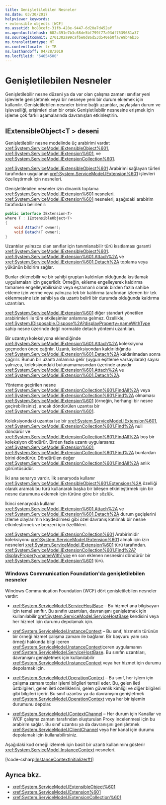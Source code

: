```yaml
---
title: Genişletilebilen Nesneler
ms.date: 03/30/2017
helpviewer_keywords:
- extensible objects [WCF]
ms.assetid: bc88cefc-31fb-428e-9447-6d20a7d452af
ms.openlocfilehash: 682c391e7b3c68de5bf799f77a93df7539681a37
ms.sourcegitcommit: 2701302a99cafbe0d86d53d540eb0fa7e9b46b36
ms.translationtype: MT
ms.contentlocale: tr-TR
ms.lasthandoff: 04/28/2019
ms.locfileid: "64654500"
---
```

# <a name="extensible-objects"></a>Genişletilebilen Nesneler

Genişletilebilir nesne düzeni ya da var olan çalışma zamanı sınıflar yeni işlevlerle genişletmek veya bir nesneye yeni bir durum eklemek için kullanılır. Genişletilebilen nesneler birine bağlı uzantılar, paylaşılan durum ve işlevselliği, erişimleri olan bir ortak Genişletilebilir nesnesine erişmek için işleme çok farklı aşamalarında davranışları etkinleştirin.

## <a name="the-iextensibleobjectt-pattern"></a>IExtensibleObject\<T > deseni

Genişletilebilir nesne modelinde üç arabirimi vardır: <xref:System.ServiceModel.IExtensibleObject%601>, <xref:System.ServiceModel.IExtension%601>, ve <xref:System.ServiceModel.IExtensionCollection%601>.

<xref:System.ServiceModel.IExtensibleObject%601> Arabirimi sağlayan türleri tarafından uygulanan <xref:System.ServiceModel.IExtension%601> işlevleri özelleştirmek için nesneleri.

Genişletilebilen nesneler izin dinamik toplama <xref:System.ServiceModel.IExtension%601> nesneleri. <xref:System.ServiceModel.IExtension%601> nesneleri, aşağıdaki arabirim tarafından belirlenir:

```csharp
public interface IExtension<T>
where T : IExtensibleObject<T>
{
    void Attach(T owner);
    void Detach(T owner);
}
```

Uzantılar yalnızca olan sınıflar için tanımlanabilir türü kısıtlaması garanti <xref:System.ServiceModel.IExtensibleObject%601>. <xref:System.ServiceModel.IExtension%601.Attach%2A> ve <xref:System.ServiceModel.IExtension%601.Detach%2A> toplama veya yükünün bildirim sağlar.

Bunlar eklenebilir ve bir sahibi gruptan kaldırılan olduğunda kısıtlamak uygulamaları için geçerlidir. Örneğin, ekleme engelleyerek kaldırma tamamen engelleyebilirsiniz veya eşzamanlı olarak birden fazla sahibe ekleme izin verme veya yalnızca tek bir kaldırma tarafından izlenen bir tek eklenmesine izin sahibi ya da uzantı belirli bir durumda olduğunda kaldırma uzantıları.

<xref:System.ServiceModel.IExtension%601> diğer standart yönetilen arabirimleri ile tüm etkileşimler anlamına gelmez. Özellikle, <xref:System.IDisposable.Dispose%2A?displayProperty=nameWithType> sahip nesne üzerinde değil normalde detach yöntemi uzantıları.

Bir uzantıyı koleksiyona eklendiğinde <xref:System.ServiceModel.IExtension%601.Attach%2A> koleksiyona geçmeden önce çağrılır. Uzantı, koleksiyondan kaldırıldığında <xref:System.ServiceModel.IExtension%601.Detach%2A> kaldırılmadan sonra çağrılır. Bunun bir uzantı anlamına gelir (uygun eşitleme varsayılarak) sayısı yalnızca, koleksiyondaki bulunamamasından üzerinde arasıdır <xref:System.ServiceModel.IExtension%601.Attach%2A> ve <xref:System.ServiceModel.IExtension%601.Detach%2A>.

Yönteme geçirilen nesne <xref:System.ServiceModel.IExtensionCollection%601.FindAll%2A> veya <xref:System.ServiceModel.IExtensionCollection%601.Find%2A> olmaması <xref:System.ServiceModel.IExtension%601> (örneğin, herhangi bir nesne geçirebilirsiniz), ancak döndürülen uzantısı bir <xref:System.ServiceModel.IExtension%601>.

Koleksiyondaki uzantısı ise bir <xref:System.ServiceModel.IExtension%601>, <xref:System.ServiceModel.IExtensionCollection%601.Find%2A> null döndürür ve <xref:System.ServiceModel.IExtensionCollection%601.FindAll%2A> boş bir koleksiyon döndürür. Birden fazla uzantı uygularsanız <xref:System.ServiceModel.IExtension%601>, <xref:System.ServiceModel.IExtensionCollection%601.Find%2A> bunlardan birini döndürür. Döndürülen değer <xref:System.ServiceModel.IExtensionCollection%601.FindAll%2A> anlık görüntüsüdür.

İki ana senaryo vardır. İlk senaryoda kullanır <xref:System.ServiceModel.IExtensibleObject%601.Extensions%2A> özelliği olarak aramak bu türü kullanarak başka bir bileşen etkinleştirmek için bir nesne durumuna eklemek için türüne göre bir sözlük.

İkinci senaryoda kullanır <xref:System.ServiceModel.IExtension%601.Attach%2A> ve <xref:System.ServiceModel.IExtension%601.Detach%2A> durum geçişlerini izleme olayları'nın kaydedilmesi gibi özel davranış katılmak bir nesne etkinleştirmek ve benzeri için özellikleri.

<xref:System.ServiceModel.IExtensionCollection%601> Arabirimidir koleksiyonu <xref:System.ServiceModel.IExtension%601> almak için izin nesneleri <xref:System.ServiceModel.IExtension%601> türü tarafından. <xref:System.ServiceModel.IExtensionCollection%601.Find%2A?displayProperty=nameWithType> en son eklenen nesnesini döndürür bir <xref:System.ServiceModel.IExtension%601> türü.

### <a name="extensible-objects-in-windows-communication-foundation"></a>Windows Communication Foundation'da genişletilebilen nesneler

Windows Communication Foundation (WCF) dört genişletilebilen nesneler vardır:

- <xref:System.ServiceModel.ServiceHostBase> – Bu hizmet ana bilgisayarı için temel sınıftır.  Bu sınıfın uzantıları, davranışını genişletmek için kullanılabilir <xref:System.ServiceModel.ServiceHostBase> kendisini veya her hizmet için durumu depolamak için.

- <xref:System.ServiceModel.InstanceContext> – Bu sınıf, hizmetin türünün bir örneği hizmet çalışma zamanı ile bağlanır.  Bir başvuru yanı sıra örneği hakkında bilgi içeren <xref:System.ServiceModel.InstanceContext>içeren uygulamanın <xref:System.ServiceModel.ServiceHostBase>. Bu sınıfın uzantıları, davranışını genişletmek için kullanılabilir <xref:System.ServiceModel.InstanceContext> veya her hizmet için durumu depolamak için.

- <xref:System.ServiceModel.OperationContext> – Bu sınıf, her işlem için çalışma zamanı toplar işlemi bilgileri temsil eder.  Bu, gelen ileti üstbilgileri, gelen ileti özelliklerini, gelen güvenlik kimliği ve diğer bilgileri gibi bilgileri içerir.  Bu sınıf uzantısı ya da davranışını genişletmek <xref:System.ServiceModel.OperationContext> veya her bir işlemin durumunu depolar.

- <xref:System.ServiceModel.IContextChannel> – Her durum için Kanallar ve WCF çalışma zamanı tarafından oluşturulan Proxy incelenmesi için bu arabirim sağlar.  Bu sınıf uzantısı ya da davranışını genişletmek <xref:System.ServiceModel.IClientChannel> veya her kanal için durumu depolamak için kullanabilirsiniz.

Aşağıdaki kod örneği izlemek için basit bir uzantı kullanımını gösterir <xref:System.ServiceModel.InstanceContext> nesneleri.

[!code-csharp[IInstanceContextInitializer#1](../../../../samples/snippets/csharp/VS_Snippets_CFX/iinstancecontextinitializer/cs/initializer.cs#1)]

## <a name="see-also"></a>Ayrıca bkz.

- <xref:System.ServiceModel.IExtensibleObject%601>
- <xref:System.ServiceModel.IExtension%601>
- <xref:System.ServiceModel.IExtensionCollection%601>
